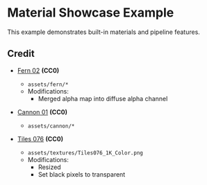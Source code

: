 # Material Showcase Example

This example demonstrates built-in materials and pipeline features.

## Credit

* [Fern 02](https://polyhaven.com/a/fern_02) **(CC0)**
    * `assets/fern/*`
    * Modifications:
      * Merged alpha map into diffuse alpha channel

* [Cannon 01](https://polyhaven.com/a/cannon_01) **(CC0)**
    * `assets/cannon/*`

* [Tiles 076](https://ambientcg.com/view?id=Tiles076) **(CC0)**
   * `assets/textures/Tiles076_1K_Color.png`
   * Modifications:
     * Resized
     * Set black pixels to transparent
